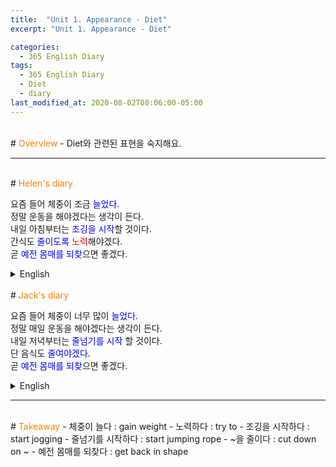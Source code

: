 ```yaml
---
title:  "Unit 1. Appearance - Diet"
excerpt: "Unit 1. Appearance - Diet"

categories:
  - 365 English Diary
tags:
  - 365 English Diary
  - Diet
  - diary
last_modified_at: 2020-08-02T08:06:00-05:00
---
```

<!--
%% color
%% 주황색 : <span style="color:#FF8000"></span>
%% 파란색 : <span style="color:#0000FF"></span>
%% 빨간색 : <span style="color:#FF0000"></span>
%% 초록색 : <span style="color:#00FF00"></span>
%% 보라색 : <span style="color:#9A2EFE"></span>
-->
<br>
# <span style="color:#FF8000">Overview</span>
- Diet와 관련된 표현을 숙지해요.  
  
----
<br>
# <span style="color:#FF8000">Helen's diary</span>
  
요즘 들어 체중이 조금 <span style="color:#0000FF">늘었다.</span>  
정말 운동을 해야겠다는 생각이 든다.  
내일 아침부터는 <span style="color:#0000FF">조깅을 시작</span>할 것이다.  
간식도 <span style="color:#0000FF">줄이도록</span> <span style="color:#FF0000">노력</span>해야겠다.  
곧 <span style="color:#0000FF">예전 몸매를 되찾</span>으면 좋겠다.  
  
<details>
<summary>English</summary>
<div markdown="1">
Recently, I<span style="color:#0000FF">'ve gained</span> some weight.  
I think I really should work out.  
I'll <span style="color:#0000FF">start jogging</span> from tomorrow morning.  
I'll also <span style="color:#FF0000">try to</span> <span style="color:#0000FF">cut down on</span> snacks.  
I hope to <span style="color:#0000FF">get back in shape</span> soon.  
</div>
</details>
<br>
# <span style="color:#FF8000">Jack's diary</span>
  
요즘 들어 체중이 너무 많이 <span style="color:#0000FF">늘었다.</span>  
정말 매일 운동을 해야겠다는 생각이 든다.  
내일 저녁부터는 <span style="color:#0000FF">줄넘기를 시작</span> 할 것이다.  
단 음식도 <span style="color:#0000FF">줄여야겠다.</span>    
곧  <span style="color:#0000FF">예전 몸매를 되찾</span>으면 좋겠다.  
  
<details>
<summary>English</summary>
<div markdown="1">
Recently, I<span style="color:#0000FF">'ve gained</span> too much weight.  
I think I really should exercise every day.  
I'll <span style="color:#0000FF">start jumping rope</span> from tomorrow evening.  
I'll also <span style="color:#FF0000">try to</span> <span style="color:#0000FF">cut down on</span> sweets.  
I hope to <span style="color:#0000FF">get back in shape</span> soon.  
</div>
</details>
  
----
<br>
# <span style="color:#FF8000">Takeaway</span>
- 체중이 늘다 : gain weight
- 노력하다 : try to
- 조깅을 시작하다 : start jogging
- 줄넘기를 시작하다 : start jumping rope
- ~을 줄이다 : cut down on ~
- 예전 몸매를 되찾다 : get back in shape



